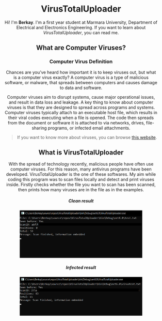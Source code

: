 <center>

# VirusTotalUploader

Hi! I'm **Berkay**. I'm a first year student at Marmara University, Department of Electrical and Electronics Engineering. If you want to learn about _VirusTotalUploader_, you can read me.

## What are Computer Viruses?
###  Computer Virus Definition
Chances are you’ve heard how important it is to keep viruses out, but what is a computer virus exactly? A computer virus is a type of malicious software, or malware, that spreads between computers and causes damage to data and software.

Computer viruses aim to disrupt systems, cause major operational issues, and result in data loss and leakage. A key thing to know about computer viruses is that they are designed to spread across programs and systems. Computer viruses typically attach to an executable host file, which results in their viral codes executing when a file is opened. The code then spreads from the document or software it is attached to via networks, drives, file-sharing programs, or infected email attachments.

>If you want to know more about viruses, you can browse [this website](https://www.fortinet.com/resources/cyberglossary/computer-virus).

## What is VirusTotalUploader
With the spread of technology recently, malicious people have often use computer viruses. For this reason, many antivirus programs have been developed. VirusTotalUploader is the one of these softwares. My aim while coding this program was to scan files locally and detect and print viruses inside. Firstly checks whether the file you want to scan has been scanned, then prints how many viruses are in the file as in the examples.



##### Clean result
<img src="screenshots/ss-1.png" style="max-width: 80%"/>

##### Infected result 
<img src="screenshots/ss-2.png" style="max-width: 80%"/>

</center>